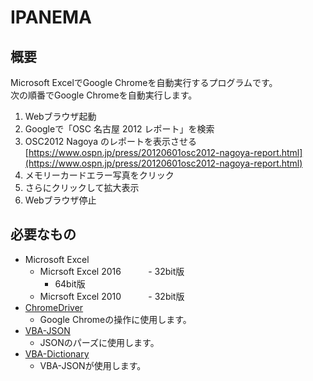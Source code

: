 # IPANEMA
## 概要  
Microsoft ExcelでGoogle Chromeを自動実行するプログラムです。    
次の順番でGoogle Chromeを自動実行します。  
1. Webブラウザ起動
1. Googleで「OSC 名古屋 2012 レポート」を検索
1. OSC2012 Nagoya のレポートを表示させる  
[https://www.ospn.jp/press/20120601osc2012-nagoya-report.html](https://www.ospn.jp/press/20120601osc2012-nagoya-report.html)  
1. メモリーカードエラー写真をクリック  
1. さらにクリックして拡大表示  
1. Webブラウザ停止  

## 必要なもの
+ Microsoft Excel    
    * Micrsoft Excel 2016  
         - 32bit版   
         - 64bit版   
    * Micrsoft Excel 2010  
         - 32bit版   
+ [ChromeDriver](https://sites.google.com/a/chromium.org/chromedriver/)  
    * Google Chromeの操作に使用します。  
+ [VBA-JSON](https://github.com/VBA-tools/VBA-JSON)  
    * JSONのパーズに使用します。  
+ [VBA-Dictionary](https://github.com/VBA-tools/VBA-Dictionary)  
    * VBA-JSONが使用します。  
